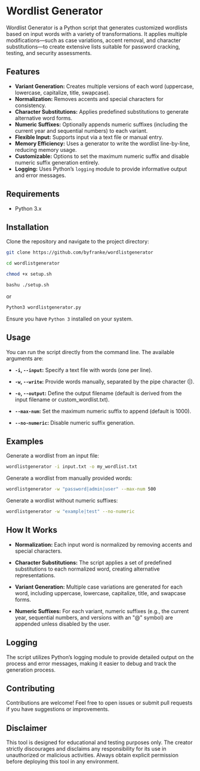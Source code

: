 # Wordlist Generator

Wordlist Generator is a Python script that generates customized wordlists based on input words with a variety of transformations. It applies multiple modifications—such as case variations, accent removal, and character substitutions—to create extensive lists suitable for password cracking, testing, and security assessments.

## Features

- **Variant Generation:** Creates multiple versions of each word (uppercase, lowercase, capitalize, title, swapcase).
- **Normalization:** Removes accents and special characters for consistency.
- **Character Substitutions:** Applies predefined substitutions to generate alternative word forms.
- **Numeric Suffixes:** Optionally appends numeric suffixes (including the current year and sequential numbers) to each variant.
- **Flexible Input:** Supports input via a text file or manual entry.
- **Memory Efficiency:** Uses a generator to write the wordlist line-by-line, reducing memory usage.
- **Customizable:** Options to set the maximum numeric suffix and disable numeric suffix generation entirely.
- **Logging:** Uses Python’s `logging` module to provide informative output and error messages.

## Requirements

- Python 3.x

## Installation

Clone the repository and navigate to the project directory:

```bash
git clone https://github.com/byfranke/wordlistgenerator
```
```bash
cd wordlistgenerator
```
```bash
chmod +x setup.sh
```
```bash
bashu ./setup.sh
```
or 
```bash
Python3 wordlistgenerator.py
```

Ensure you have `Python 3` installed on your system.

## Usage
You can run the script directly from the command line. The available arguments are:

- **`-i`, `--input`:** Specify a text file with words (one per line).

- **`-w`, `--write`:** Provide words manually, separated by the pipe character (|).

- **`-o`, `--output`:** Define the output filename (default is derived from the input filename or custom_wordlist.txt).

- **`--max-num`:** Set the maximum numeric suffix to append (default is 1000).

- **`--no-numeric`:** Disable numeric suffix generation.

## Examples

Generate a wordlist from an input file:
```bash
wordlistgenerator -i input.txt -o my_wordlist.txt
```
Generate a wordlist from manually provided words:
```bash
wordlistgenerator -w "password|admin|user" --max-num 500
```
Generate a wordlist without numeric suffixes:
```bash
wordlistgenerator -w "example|test" --no-numeric
```

## How It Works

- **Normalization:** Each input word is normalized by removing accents and special characters.

- **Character Substitutions:** The script applies a set of predefined substitutions to each normalized word, creating alternative representations.

- **Variant Generation:** Multiple case variations are generated for each word, including uppercase, lowercase, capitalize, title, and swapcase forms.

- **Numeric Suffixes:** For each variant, numeric suffixes (e.g., the current year, sequential numbers, and versions with an "@" symbol) are appended unless disabled by the user.

## Logging
The script utilizes Python’s logging module to provide detailed output on the process and error messages, making it easier to debug and track the generation process.

## Contributing
Contributions are welcome! Feel free to open issues or submit pull requests if you have suggestions or improvements.

## Disclaimer
This tool is designed for educational and testing purposes only. The creator strictly discourages and disclaims any responsibility for its use in unauthorized or malicious activities. Always obtain explicit permission before deploying this tool in any environment.
